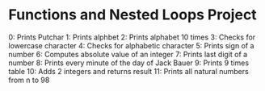 # Functions and Nested Loops Project

0: Prints Putchar
1: Prints alphbet
2: Prints alphabet 10 times
3: Checks for lowercase character
4: Checks for alphabetic character
5: Prints sign of a number
6: Computes absolute value of an integer
7: Prints last digit of a number
8: Prints every minute of the day of Jack Bauer
9: Prints 9 times table
10: Adds 2 integers and returns result
11: Prints all natural numbers from n to 98